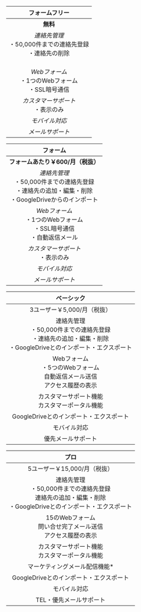 フォームフリー|
:--------:|
**無料**|
*連絡先管理*<br>・50,000件までの連絡先登録<br>・連絡先の削除<br>　|
*Webフォーム*<br>・1つのWebフォーム<br>・SSL暗号通信|
*カスタマーサポート*<br>・表示のみ|
*モバイル対応*|
*メールサポート*|


フォーム|
:--------:|
**フォームあたり￥600/月（税抜）**|
*連絡先管理*<br>・50,000件までの連絡先登録<br>・連絡先の追加・編集・削除<br>・GoogleDriveからのインポート|
*Webフォーム*<br>・1つのWebフォーム<br>・SSL暗号通信<br>・自動返信メール|
*カスタマーサポート*<br>・表示のみ|
*モバイル対応*|
*メールサポート*|

ベーシック|
:--------:|
3ユーザー￥5,000/月（税抜）|
連絡先管理<br>・50,000件までの連絡先登録<br>・連絡先の追加・編集・削除<br>・GoogleDriveとのインポート・エクスポート|
Webフォーム<br>・5つのWebフォーム<br>自動返信メール送信<br>アクセス履歴の表示|
カスタマーサポート機能<br>カスタマーポータル機能|
GoogleDriveとのインポート・エクスポート|
モバイル対応|
優先メールサポート|

プロ|
:--------:|
5ユーザー￥15,000/月（税抜）|
連絡先管理<br>・50,000件までの連絡先登録<br>連絡先の追加・編集・削除<br>・GoogleDriveとのインポート・エクスポート|
15のWebフォーム<br>問い合せ完了メール送信<br>アクセス履歴の表示|
カスタマーサポート機能<br>カスタマーポータル機能|
マーケティングメール配信機能*|
GoogleDriveとのインポート・エクスポート|
モバイル対応|
TEL・優先メールサポート|
